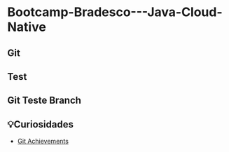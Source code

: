 # Bootcamp-Bradesco---Java-Cloud-Native

## Git

## Test

## Git Teste Branch

## 💡Curiosidades

- [Git Achievements](https://github.com/Schweinepriester/github-profile-achievements)
